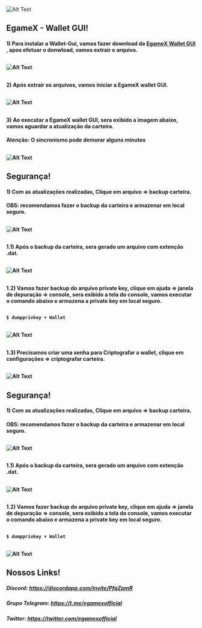 ![Alt Text](https://raw.githubusercontent.com/Egamex/Wallets/master/img/wallets/windows/egamex-banner.PNG)



##                                                  EgameX - Wallet GUI! <b>

#### 1) Para instalar a Wallet-Gui, vamos fazer download  da [EgameX Wallet GUI ](https://github.com/Egamex/Wallets/tree/master/Windows/Arquivos), apos efetuar o donwload, vamos extrair o arquivo.
##
![Alt Text](https://raw.githubusercontent.com/Egamex/Wallets/master/img/wallets/windows/egamex-wallet-gui-01.PNG)

##
#### 2) Após extrair os arquivos, vamos iniciar a EgameX wallet GUI.
##
![Alt Text](https://raw.githubusercontent.com/Egamex/Wallets/master/img/wallets/windows/egamex-wallet-gui-2.PNG)

##
#### 3) Ao executar a EgameX wallet GUI, sera exibido a imagem abaixo, vamos aguardar a atualização da carteira.
#### Atenção: O sincronismo pode demorar alguns minutos
##
![Alt Text](https://raw.githubusercontent.com/Egamex/Wallets/master/img/wallets/windows/egamex-wallet-gui-03.PNG)

## Segurança!

#### 1) Com as atualizações realizadas, Clique em arquivo => backup carteira.
#### OBS: recomendamos fazer o backup da carteira e armazenar em local seguro.
##
![Alt Text](https://raw.githubusercontent.com/Egamex/Wallets/master/img/wallets/windows/egamex-wallet-gui-04.PNG)

##
#### 1.1) Após o backup da carteira, sera gerado um arquivo com extenção .dat.
##
![Alt Text](https://raw.githubusercontent.com/Egamex/Wallets/master/img/wallets/windows/egamex-wallet-gui-04.1.PNG)

##
#### 1.2) Vamos fazer backup do arquivo private key, clique em ajuda => janela de depuração => console, sera exibido a tela do console, vamos executar o comando abaixo e armazena a private key em local seguro.
##
```sh
$ dumpprivkey + Wallet
```
##
![Alt Text](https://raw.githubusercontent.com/Egamex/Wallets/master/img/wallets/windows/egamex-wallet-gui-05.PNG)

##
#### 1.3) Precisamos criar uma senha para Criptografar a wallet, clique em configurações => criptografar carteira.
##
![Alt Text](https://raw.githubusercontent.com/Egamex/Wallets/master/img/wallets/windows/egamex-wallet-gui-06.PNG)



## Segurança!

#### 1) Com as atualizações realizadas, Clique em arquivo => backup carteira.
#### OBS: recomendamos fazer o backup da carteira e armazenar em local seguro.
##
![Alt Text](https://raw.githubusercontent.com/Egamex/Wallets/master/img/wallets/windows/egamex-wallet-gui-04.PNG)

##
#### 1.1) Após o backup da carteira, sera gerado um arquivo com extenção .dat.
##
![Alt Text](https://raw.githubusercontent.com/Egamex/Wallets/master/img/wallets/windows/egamex-wallet-gui-04.1.PNG)

##
#### 1.2) Vamos fazer backup do arquivo private key, clique em ajuda => janela de depuração => console, sera exibido a tela do console, vamos executar o comando abaixo e armazena a private key em local seguro.
##
```sh
$ dumpprivkey + Wallet
```
##
![Alt Text](https://raw.githubusercontent.com/Egamex/Wallets/master/img/wallets/windows/egamex-wallet-gui-05.PNG)











## Nossos Links!

##### Discord: https://discordapp.com/invite/PfqZpmR

##### Grupo Telegram: https://t.me/egamexofficial

##### Twitter: https://twitter.com/egamexofficial
